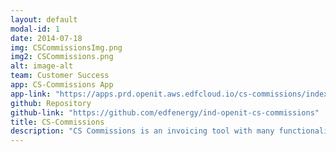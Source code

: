 ```yaml
---
layout: default
modal-id: 1
date: 2014-07-18
img: CSCommissionsImg.png
img2: CSCommissions.png
alt: image-alt
team: Customer Success
app: CS-Commissions App
app-link: "https://apps.prd.openit.aws.edfcloud.io/cs-commissions/index.html"
github: Repository
github-link: "https://github.com/edfenergy/ind-openit-cs-commissions"
title: CS-Commissions
description: "CS Commissions is an invoicing tool with many functionalitites including superuser editing and pdf uploads"
---
```

